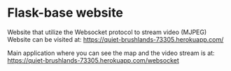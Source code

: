 # Flask-base website
Website that utilize the Websocket protocol to stream video (MJPEG)
Website can be visited at: 
https://quiet-brushlands-73305.herokuapp.com/

Main application where you can see the map and the video stream is at:
https://quiet-brushlands-73305.herokuapp.com/websocket

